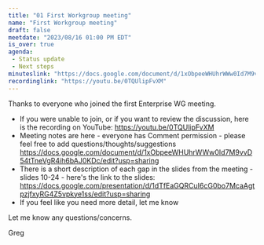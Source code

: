 ```yaml
---
title: "01 First Workgroup meeting"
name: "First Workgroup meeting"
draft: false
meetdate: "2023/08/16 01:00 PM EDT"
is_over: true
agenda:
 - Status update
 - Next steps
minuteslink: "https://docs.google.com/document/d/1xObpeeWHUhrWWw0Id7M9vvD54tTneVgR4ih6bAJ0KDc/edit?usp=sharing"
recordinglink: "https://youtu.be/0TQUlipFvXM"
---
```



Thanks to everyone who joined the first Enterprise WG meeting. 

* If you were unable to join, or if you want to review the discussion, here is the recording on YouTube: https://youtu.be/0TQUlipFvXM
* Meeting notes are here - everyone has Comment permission - please feel free to add questions/thoughts/suggestions  https://docs.google.com/document/d/1xObpeeWHUhrWWw0Id7M9vvD54tTneVgR4ih6bAJ0KDc/edit?usp=sharing
* There is a short description of each gap in the slides from the meeting - slides 10-24 - here's the link to the slides:  https://docs.google.com/presentation/d/1dTfEaGQRCuI6cG0bo7McaAgtpzjfxyRG4Z5vpkye1ss/edit?usp=sharing
* If you feel like you need more detail, let me know
        
Let me know any questions/concerns.

Greg